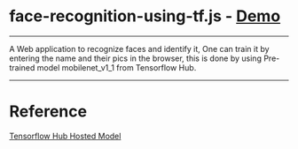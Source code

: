 # face-recognition-using-tf.js - [Demo](https://face-recognition-using-tfjs.herokuapp.com/)
***
A Web application to recognize faces and identify it, One can train it by entering the name and their pics in the browser, this is done by using Pre-trained model mobilenet_v1_1 from Tensorflow Hub.
*** 
# Reference
[Tensorflow Hub Hosted Model](https://www.tensorflow.org/lite/guide/hosted_models)
